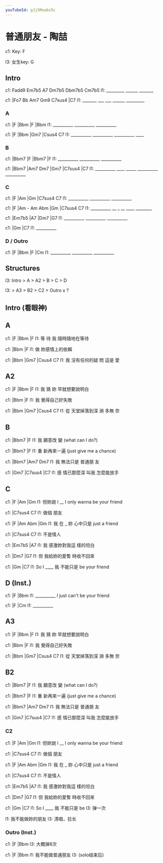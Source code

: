 ```yaml
---
youTubeId: gJj5Mswbz5c
---
```


# 普通朋友 - 陶喆

c1: Key: F

l3: 女生key: G

## Intro

c1: Fadd9     Em7b5  A7     Dm7b5 Dbm7b5 Cm7b5
l1: _________ ______ _______

c1: |Fo7     Bb  Am7 Gm9    C7sus4   |C7
l1:  _______ ___ ___ ______ _________

### A

c1: |F         |Bbm       |F         |Bbm
l1:  __________ __________ __________

c1: |F         |Bbm       |Gm7       |Csus4 C7
l1:  __________ __________ __________ ____

### B

c1: |Bbm7      |F         |Bbm7      |F
l1:  __________ __________ __________

c1: |Bbm7      |Am7  Dm7  |Gm7       |C7sus4    |C7
l1:  __________ ____ _____ __________ __________

### C

c1: |F         |Am        |Gm        |C7sus4 C7
l1:  __________ __________ __________

c1: |F         |Am - Am Abm |Gm        |C7sus4 C7
l1:  __________ __ _ __ ____ ________

c1: |Em7b5     |A7        |Dm7       |G7
l1:  __________ __________ __________

c1: |Gm        |C7
l1:  __________

### D / Outro

c1: |F         |Bbm       |F         |Cm
l1:  __________ __________ __________

## Structures

l3: Intro > A > A2 > B > C > D

l3: > A3 > B2 > C2 > Outro x ?

## Intro (看眼神)

## A
c1:   |F    |Bbm           |F
l1: 等 待 我 隨時隨地在等待

c1:   |Bbm           |F
l1: 做 妳感情上的依賴

c1:   |Bbm         |Gm7    |Csus4 C7
l1: 我 沒有任何的疑 問 這是 愛

## A2

c1:   |F    |Bbm           |F
l1: 我 猜 妳 早就想要說明白

c1:   |Bbm           |F
l1: 我 覺得自己好失敗

c1:   |Bbm         |Gm7    |Csus4 C7
l1: 從 天堂掉落到深 淵 多無 奈

## B

c1:   |Bbm7  |F
l1: 我 願意改 變 (what can I do?)

c1:   |Bbm7      |F
l1: 重 新再來一遍 (just give me a chance)

c1:   |Bbm7    |Am7    Dm7
l1: 我 無法只是 普通朋 友

c1:   |Gm7            |C7sus4    |C7
l1: 感 情已那麼深 叫我 怎麼能放手

## C

c1:       |F     |Am                |Gm
l1: 但妳說 I __ I only wanna be your friend

c1:     |C7sus4 C7
l1: 做個 朋友

c1:   |F      |Am            Abm |Gm
l1: 我 在 _ 妳 心中只是 just a    friend

c1:     |C7sus4 C7
l1: 不是情人

c1:   |Em7b5       |A7
l1: 我 感激妳對我這 樣的坦白

c1:   |Dm7         |G7
l1: 但 我給妳的愛暫 時收不回來

c1:   |Gm       |C7
l1: So I ____ 我 不能只是 be your friend

## D (Inst.)

c1: |F         |Bbm
l1:  __________ I just can't be your friend

c1: |F         |Cm
l1:  __________

## A3

c1:   |F    |Bbm           |F
l1: 我 猜 妳 早就想要說明白

c1:   |Bbm           |F
l1: 我 覺得自己好失敗

c1:   |Bbm         |Gm7    |Csus4 C7
l1: 從 天堂掉落到深 淵 多無 奈

## B2

c1:   |Bbm7  |F
l1: 我 願意改 變 (what can I do?)

c1:   |Bbm7      |F
l1: 重 新再來一遍 (just give me a chance)

c1:   |Bbm7    |Am7    Dm7
l1: 我 無法只是 普通朋 友

c1:   |Gm7            |C7sus4    |C7
l1: 感 情已那麼深 叫我 怎麼能放手

### C2

c1:       |F     |Am                |Gm
l1: 但妳說 I __ I only wanna be your friend

c1:     |C7sus4 C7
l1: 做個 朋友

c1:   |F      |Am            Abm |Gm
l1: 我 在 _ 妳 心中只是 just a    friend

c1:     |C7sus4 C7
l1: 不是情人

c1:   |Em7b5       |A7
l1: 我 感激妳對我這 樣的坦白

c1:   |Dm7         |G7
l1: 但 我給妳的愛暫 時收不回來

c1:   |Gm       |C7
l1: So I ____ 我 不能只是 be
l3:              弹一次

l1: 我不能做妳的朋友
l3: 清唱，拉长

### Outro (Inst.)

c1: |F         |Bbm
l3:  大概弹8次

c1: |F           |Bbm
l1:               我不能做普通朋友
l3:  (solo结束后)
